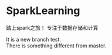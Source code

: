 # SparkLearning

踏上spark之旅！
专注于数据存储和计算

It is a new branch test.  
There is something different from master.

